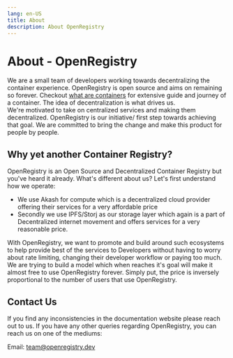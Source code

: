 ```yaml
---
lang: en-US
title: About
description: About OpenRegistry
---
```


# About - OpenRegistry

We are a small team of developers working towards decentralizing the container experience.
OpenRegistry is open source and aims on remaining so forever. Checkout <a href="/containers">what are containers</a> for extensive guide and journey of a container.
The idea of decentralization is what drives us.<br>
We're motivated to take on centralized services and making them decentralized. OpenRegistry is our initiative/ first step towards achieving that goal.
We are committed to bring the change and make this product for people by people.

## Why yet another Container Registry?

OpenRegistry is an Open Source and Decentralized Container Registry but you've heard it already. What's different about us?
Let's first understand how we operate:
* We use Akash for compute which is a decentralized cloud provider offering their services for a very affordable price
*  Secondly we use IPFS/Storj as our storage layer which again is a part of Decentralized internet movement and offers services for a very reasonable price.

With OpenRegistry, we want to promote and build around such ecosystems to help provide best of the services to Developers without having to worry about rate limiting, changing their developer workflow or paying too much. We are trying to build a model which when reaches it's goal will make it almost free to use 
OpenRegistry forever. Simply put, the price is inversely proportional to the number of users that use OpenRegistry.<br>

## Contact Us

If you find any inconsistencies in the documentation website please reach out to us. If you have any other queries regarding OpenRegistry, you can reach us on one of the mediums:

<span class="font-semibold !text-indigo-700">Email: team@openregistry.dev</span>
